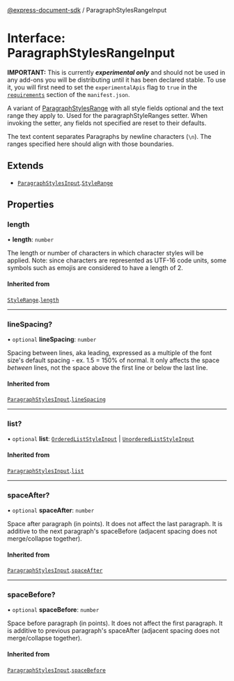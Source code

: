 [@express-document-sdk](../overview.md) / ParagraphStylesRangeInput

# Interface: ParagraphStylesRangeInput

<InlineAlert slots="text" variant="warning"/>

**IMPORTANT:** This is currently ***experimental only*** and should not be used in any add-ons you will be distributing until it has been declared stable. To use it, you will first need to set the `experimentalApis` flag to `true` in the [`requirements`](../../../manifest/index.md#requirements) section of the `manifest.json`.

A variant of [ParagraphStylesRange](ParagraphStylesRange.md) with all style fields optional and the text range they apply to. Used for the
paragraphStyleRanges setter. When invoking the setter, any fields not specified are reset to their defaults.

The text content separates Paragraphs by newline characters (`\n`). The ranges specified here should align with
those boundaries.

## Extends

- [`ParagraphStylesInput`](ParagraphStylesInput.md).[`StyleRange`](StyleRange.md)

## Properties

### length

• **length**: `number`

The length or number of characters in which character styles will be applied.
Note: since characters are represented as UTF-16 code units, some symbols
such as emojis are considered to have a length of 2.

#### Inherited from

[`StyleRange`](StyleRange.md).[`length`](StyleRange.md#length)

***

### lineSpacing?

• `optional` **lineSpacing**: `number`

Spacing between lines, aka leading, expressed as a multiple of the font size's default spacing - ex. 1.5 = 150% of normal.
It only affects the space *between* lines, not the space above the first line or below the last line.

#### Inherited from

[`ParagraphStylesInput`](ParagraphStylesInput.md).[`lineSpacing`](ParagraphStylesInput.md#linespacing)

***

### list?

• `optional` **list**: [`OrderedListStyleInput`](OrderedListStyleInput.md) \| [`UnorderedListStyleInput`](UnorderedListStyleInput.md)

#### Inherited from

[`ParagraphStylesInput`](ParagraphStylesInput.md).[`list`](ParagraphStylesInput.md#list)

***

### spaceAfter?

• `optional` **spaceAfter**: `number`

Space after paragraph (in points). It does not affect the last paragraph. It is additive to the next paragraph's spaceBefore
(adjacent spacing does not merge/collapse together).

#### Inherited from

[`ParagraphStylesInput`](ParagraphStylesInput.md).[`spaceAfter`](ParagraphStylesInput.md#spaceafter)

***

### spaceBefore?

• `optional` **spaceBefore**: `number`

Space before paragraph (in points). It does not affect the first paragraph. It is additive to previous paragraph's spaceAfter
(adjacent spacing does not merge/collapse together).

#### Inherited from

[`ParagraphStylesInput`](ParagraphStylesInput.md).[`spaceBefore`](ParagraphStylesInput.md#spacebefore)
